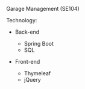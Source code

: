 Garage Management (SE104)

Technology:

- Back-end
  - Spring Boot
  - SQL

- Front-end
  - Thymeleaf
  - jQuery

